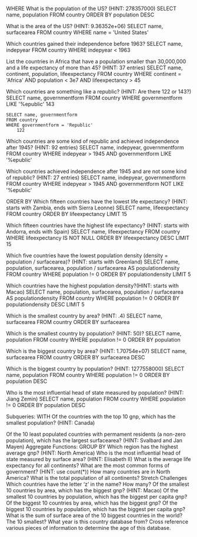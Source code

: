 WHERE
What is the population of the US? (HINT: 278357000)
    SELECT name, population
    FROM country
    ORDER BY population DESC

What is the area of the US? (HINT: 9.36352e+06)
    SELECT name, surfacearea
    FROM country
    WHERE name = 'United States'

Which countries gained their independence before 1963?
    SELECT name, indepyear
    FROM country
    WHERE indepyear < 1963

List the countries in Africa that have a population smaller than 30,000,000 and a life expectancy of more than 45? (HINT: 37 entries)
SELECT name, continent, population, lifeexpectancy
    FROM country
    WHERE continent = 'Africa'
    AND population < 3e7
    AND lifeexpectancy > 45


Which countries are something like a republic? (HINT: Are there 122 or 143?)
    SELECT name, governmentform
    FROM country
    WHERE governmentform LIKE '%epublic'
        143

    SELECT name, governmentform
    FROM country
    WHERE governmentform = 'Republic'
        122

Which countries are some kind of republic and achieved independence after 1945? (HINT: 92 entries)
   SELECT name, indepyear, governmentform
    FROM country
    WHERE indepyear > 1945
    AND governmentform  LIKE '%epublic'

Which countries achieved independence after 1945 and are not some kind of republic? (HINT: 27 entries)
    SELECT name, indepyear, governmentform
    FROM country
    WHERE indepyear > 1945
    AND governmentform NOT LIKE '%epublic'

ORDER BY
Which fifteen countries have the lowest life expectancy? (HINT: starts with Zambia, ends with Sierra Leonne)
    SELECT name, lifeexpectancy
    FROM country
    ORDER BY lifeexpectancy 
    LIMIT 15


Which fifteen countries have the highest life expectancy? (HINT: starts with Andorra, ends with Spain)
    SELECT name, lifeexpectancy
    FROM country
    WHERE lifeexpectancy IS NOT NULL
    ORDER BY lifeexpectancy DESC
    LIMIT 15

Which five countries have the lowest population density (density = population / surfacearea)? (HINT: starts with Greenland)
    SELECT name, population, surfacearea, population / surfacearea AS populationdensity
    FROM country
    WHERE population != 0
    ORDER BY populationdensity 
    LIMIT 5


Which countries have the highest population density?(HINT: starts with Macao)
    SELECT name, population, surfacearea, population / surfacearea AS populationdensity
    FROM country
    WHERE population != 0
    ORDER BY populationdensity DESC
    LIMIT 5

Which is the smallest country by area? (HINT: .4)
    SELECT name, surfacearea
    FROM country
    ORDER BY surfacearea

Which is the smallest country by population? (HINT: 50)?
    SELECT name, population
    FROM country
    WHERE population != 0
    ORDER BY population

Which is the biggest country by area? (HINT: 1.70754e+07)
    SELECT name, surfacearea
    FROM country
    ORDER BY surfacearea DESC

Which is the biggest country by population? (HINT: 1277558000)
    SELECT name, population
    FROM country
    WHERE population != 0
    ORDER BY population DESC

Who is the most influential head of state measured by population? (HINT: Jiang Zemin)
    SELECT name, population
    FROM country
    WHERE population != 0
    ORDER BY population DESC

Subqueries: WITH
Of the countries with the top 10 gnp, which has the smallest population? (HINT: Canada)


Of the 10 least populated countries with permament residents (a non-zero population), which has the largest surfacearea? (HINT: Svalbard and Jan Mayen)
Aggregate Functions: GROUP BY
Which region has the highest average gnp? (HINT: North America)
Who is the most influential head of state measured by surface area? (HINT: Elisabeth II)
What is the average life expectancy for all continents?
What are the most common forms of government? (HINT: use count(*))
How many countries are in North America?
What is the total population of all continents?
Stretch Challenges
Which countries have the letter ‘z’ in the name? How many?
Of the smallest 10 countries by area, which has the biggest gnp? (HINT: Macao)
Of the smallest 10 countries by population, which has the biggest per capita gnp?
Of the biggest 10 countries by area, which has the biggest gnp?
Of the biggest 10 countries by population, which has the biggest per capita gnp?
What is the sum of surface area of the 10 biggest countries in the world? The 10 smallest?
What year is this country database from? Cross reference various pieces of information to determine the age of this database.